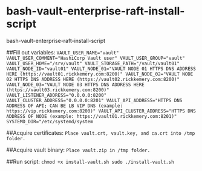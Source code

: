 # bash-vault-enterprise-raft-install-script
bash-vault-enterprise-raft-install-script

##Fill out variables:
`VAULT_USER_NAME="vault"
VAULT_USER_COMMENT="HashiCorp Vault user"
VAULT_USER_GROUP="vault"
VAULT_USER_HOME="/srv/vault"
VAULT_STORAGE_PATH="/vault/vault01"
VAULT_NODE_ID="vault01"
VAULT_NODE_01="VAULT NODE 01 HTTPS DNS ADDRESS HERE (https://vault01.rickkemery.com:8200)"
VAULT_NODE_02="VAULT NODE 02 HTTPS DNS ADDRESS HERE (https://vault02.rickkemery.com:8200)"
VAULT_NODE_03="VAULT NODE 03 HTTPS DNS ADDRESS HERE (https://vault03.rickkemery.com:8200)"
VAULT_LISTENER_ADDRESS="0.0.0.0:8200"
VAULT_CLUSTER_ADDRESS="0.0.0.0:8201"
VAULT_API_ADDRESS="HTTPS DNS ADDRESS OF API; CAN BE LB VIP DNS (example: https://vip.rickkemery.com:8200)"
VAULT_API_CLUSTER_ADDRESS="HTTPS DNS ADDRESS OF NODE (example: https://vault01.rickkemery.com:8201)"
SYSTEMD_DIR="/etc/systemd/system`

##Acquire certificates:
`Place vault.crt, vault.key, and ca.crt into /tmp folder.`

##Acquire vault binary:
`Place vault.zip in /tmp folder.`

##Run script:
`chmod +x install-vault.sh
sudo ./install-vault.sh`
